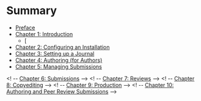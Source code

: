 # Summary

* [Preface](README.md)
* [Chapter 1: Introduction](chapter_1_introduction.md)
  * [
* [Chapter 2: Configuring an Installation](chapter_2_installation.md) 
* [Chapter 3: Setting up a Journal](chapter_3_configuring_a_new_installation.md) 
* [Chapter 4: Authoring (for Authors)](chapter_4_setting_up_a_new_journal.md) 
* [Chapter 5: Managing Submissions](chapter_5_issue_management.md)

<! -- [Chapter 6: Submissions](chapter_6_submissions.md) -->
<! -- [Chapter 7: Reviews](chapter_7_reviews.md) -->
<! -- [Chapter 8: Copyediting](chapter_8_copyediting.md) -->
<! -- [Chapter 9: Production](chapter_9_production.md) -->
<! -- [Chapter 10: Authoring and Peer Review Submissions](chapter_10_.md) -->